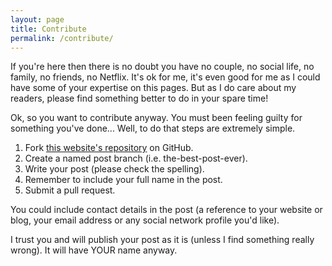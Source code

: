 ```yaml
---
layout: page
title: Contribute
permalink: /contribute/
---
```


If you're here then there is no doubt you have no couple, no social life, no
family, no friends, no Netflix. It's ok for me, it's even good for me as I could
have some of your expertise on this pages. But as I do care about my readers,
please find something better to do in your spare time!

Ok, so you want to contribute anyway. You must been feeling guilty for something
you've done... Well, to do that steps are extremely simple.

1. Fork [this website's repository][repo] on GitHub.
2. Create a named post branch (i.e. the-best-post-ever).
3. Write your post (please check the spelling).
4. Remember to include your full name in the post.
5. Submit a pull request.

You could include contact details in the post (a reference to your website or
blog, your email address or any social network profile you'd like).

I trust you and will publish your post as it is (unless I find something really
wrong). It will have YOUR name anyway.

[repo]: https://github.com/leoditommaso/leoditommaso.io
